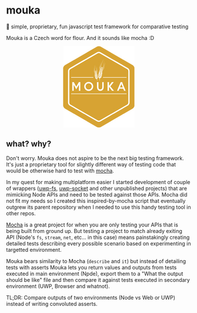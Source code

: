 # mouka
🍞 simple, proprietary, fun javascript test framework for comparative testing

Mouka is a Czech word for flour. And it sounds like mocha :D


<p align="center">
  <img src="https://raw.githubusercontent.com/MikeKovarik/mouka/master/logo/logo-small.jpg" alt="Mouka test framework"/>
</p>

## what? why?

Don't worry. Mouka does not aspire to be the next big testing framework. It's just a proprietary tool for slightly different way of testing code that would be otherwise hard to test with [mocha](https://github.com/mochajs/mocha).

In my quest for making multiplatform easier I started development of couple of wrappers ([uwp-fs](https://github.com/MikeKovarik/uwp-fs), [uwp-socket](https://github.com/MikeKovarik/uwp-socket) and other unpublished projects) that are mimicking Node APIs and need to be tested against those APIs.
Mocha did not fit my needs so I created this inspired-by-mocha script that eventually outgrew its parent repository when I needed to use this handy testing tool in other repos.

[Mocha](https://github.com/mochajs/mocha) is a great project for when you are only testing your APIs that is being built from ground up. But testing a project to match already exiting API (Node's `fs`, `stream`, `net`, etc... in this case) means painstakingly creating detailed tests describing every possible scenario based on experimenting in targetted environment.

Mouka bears similarity to Mocha (`describe` and `it`) but instead of detailing tests with asserts Mouka lets you return values and outputs from tests executed in main environment (Npde), export them to a "What the output should be like" file and then compare it against tests executed in secondary environment (UWP, Browser and whatnot).

TL;DR: Compare outputs of two environments (Node vs Web or UWP) instead of writing convoluted asserts.
